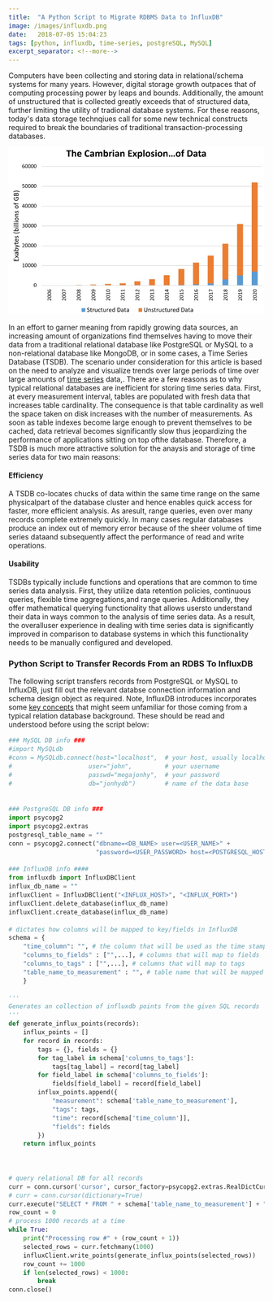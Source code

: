 ```yaml
--- 
title:  "A Python Script to Migrate RDBMS Data to InfluxDB"
image: /images/influxdb.png
date:   2018-07-05 15:04:23
tags: [python, influxdb, time-series, postgreSQL, MySQL]
excerpt_separator: <!--more-->
---
```

Computers have been collecting and storing data in relational/schema systems for many years. However, digital storage growth outpaces that of computing processing power by leaps and bounds. Additionally, the amount of unstructured that is collected greatly exceeds that of structured data, further limiting the utility of tradional database systems. For these reasons, today's data storage technqiues call for some new technical constructs required to break the boundaries of traditional transaction-processing databases.
<!--more-->

<img src="/images/data-explosion.jpg" alt="drawing" width="600px"/>

In an effort to garner meaning from rapidly growing data sources, an increasing amount of organizations find themselves having to move their data from a traditional relational database like PostgreSQL or MySQL to a non-relational database like MongoDB, or in some cases, a Time Series Database (TSDB). The scenario under consideration for this article is based on the need to analyze and visualize trends over large periods of time over large amounts of [time series](https://en.wikipedia.org/wiki/Time_series#Panel_data) data,. There are a few reasons as to why typical relational databases are inefficient for storing time series data. First, at every measurement interval, tables are populated with fresh data that increases table cardinality. The consequence is that table cardinality as well the space taken on disk increases with the number of measurements. As soon as table indexes become large enough to prevent themselves to be cached, data retrieval becomes significantly slow thus jeopardizing the performance of applications sitting on top ofthe database. Therefore, a TSDB is much more attractive solution for the anaysis and storage of time series data for two main reasons:

#### Efficiency

A TSDB co-locates chucks of data within the same time range on the same physicalpart of the database cluster and hence enables quick access for faster, more efficient analysis. As aresult, range queries, even over many records complete extremely quickly.  In many cases regular databases produce an index out of memory error because of the sheer volume of time series dataand subsequently affect the performance of read and write operations.

#### Usability

TSDBs typically include functions and operations that are common to time series data analysis. First, they utilize data retention policies, continuous queries, flexible time aggregations,and range queries.  Additionally, they offer mathematical querying functionality that allows usersto understand their data in ways common to the analysis of time series data. As a result, the overalluser experience in dealing with time series data is significantly improved in comparison to database systems in which this functionality needs to be manually configured and developed.

### Python Script to Transfer Records From an RDBS To InfluxDB

The following script transfers records from PostgreSQL or MySQL to InfluxDB, just fill out the relevant databse connection information and schema design object as required. Note, InfluxDB introduces incorporates some [key concepts](https://docs.influxdata.com/influxdb/v1.5/concepts/key_concepts/) that might seem unfamiliar for those coming from a typical relation database background. These should be read and understood before using the script below: 

```python
### MySQL DB info ###
#import MySQLdb
#conn = MySQLdb.connect(host="localhost",  # your host, usually localhost
#                     user="john",         # your username
#                     passwd="megajonhy",  # your password
#                     db="jonhydb")        # name of the data base


### PostgreSQL DB info ###
import psycopg2
import psycopg2.extras
postgresql_table_name = ""
conn = psycopg2.connect("dbname=<DB_NAME> user=<USER_NAME>" +
                        "password=<USER_PASSWORD> host=<POSTGRESQL_HOST>")

### InfluxDB info ####
from influxdb import InfluxDBClient
influx_db_name = ""
influxClient = InfluxDBClient("<INFLUX_HOST>", "<INFLUX_PORT>")
influxClient.delete_database(influx_db_name)
influxClient.create_database(influx_db_name)

# dictates how columns will be mapped to key/fields in InfluxDB
schema = {
    "time_column": "", # the column that will be used as the time stamp in influx
    "columns_to_fields" : ["",...], # columns that will map to fields 
    "columns_to_tags" : ["",...], # columns that will map to tags
    "table_name_to_measurement" : "", # table name that will be mapped to measurement
    }

'''
Generates an collection of influxdb points from the given SQL records
'''
def generate_influx_points(records):
    influx_points = []
    for record in records:
        tags = {}, fields = {}
        for tag_label in schema['columns_to_tags']:
            tags[tag_label] = record[tag_label]
        for field_label in schema['columns_to_fields']:
            fields[field_label] = record[field_label]
        influx_points.append({
            "measurement": schema['table_name_to_measurement'],
            "tags": tags,
            "time": record[schema['time_column']],
            "fields": fields
        })
    return influx_points



# query relational DB for all records
curr = conn.cursor('cursor', cursor_factory=psycopg2.extras.RealDictCursor)
# curr = conn.cursor(dictionary=True)
curr.execute("SELECT * FROM " + schema['table_name_to_measurement'] + "ORDER BY " + schema['column_to_time'] + " DESC;")
row_count = 0
# process 1000 records at a time
while True:
    print("Processing row #" + (row_count + 1))
    selected_rows = curr.fetchmany(1000)
    influxClient.write_points(generate_influx_points(selected_rows))
    row_count += 1000
    if len(selected_rows) < 1000:
        break
conn.close()
```
